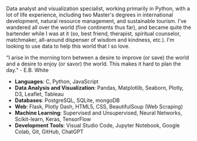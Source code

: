 Data analyst and visualization specialist, working primarily in Python, with a lot of life experience, including two Master's degrees in international development, natural resource management, and sustainable tourism. I've wandered all over the world (five continents thus far), and became quite the bartender while I was at it (so, best friend, therapist, spiritual counselor, matchmaker, all-around dispenser of wisdom and kindness, etc.). I'm looking to use data to help this world that I so love.

“I arise in the morning torn between a desire to improve (or save) the world and a desire to enjoy (or savor) the world. This makes it hard to plan the day.” - E.B. White

- **Languages**: C, Python, JavaScript
- **Data Analysis and Visualization**: Pandas, Matplotlib, Seaborn, Plotly, D3, Leaflet, Tableau
- **Databases**: PostgreSQL, SQLite, mongoDB
- **Web**: Flask, Plotly Dash, HTML5, CSS, BeautifulSoup (Web Scraping)
- **Machine Learning**: Supervised and Unsupervised, Neural Networks, Scikit-learn, Keras, TensorFlow
- **Development Tools**: Visual Studio Code, Jupyter Notebook, Google Colab, Git, GitHub, ChatGPT

<!--
**johbry17/johbry17** is a ✨ _special_ ✨ repository because its `README.md` (this file) appears on your GitHub profile.

Here are some ideas to get you started:

- 🔭 I’m currently working on ...
- 🌱 I’m currently learning ...
- 👯 I’m looking to collaborate on ...
- 🤔 I’m looking for help with ...
- 💬 Ask me about ...
- 📫 How to reach me: ...
- 😄 Pronouns: ...
- ⚡ Fun fact: ...
-->
